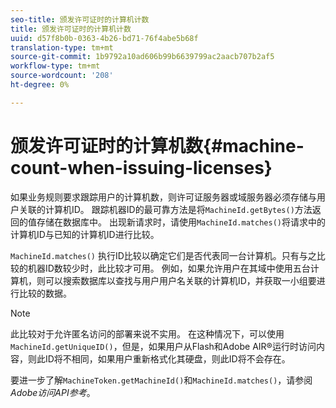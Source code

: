 ```yaml
---
seo-title: 颁发许可证时的计算机计数
title: 颁发许可证时的计算机计数
uuid: d57f8b0b-0363-4b26-bd71-76f4abe5b68f
translation-type: tm+mt
source-git-commit: 1b9792a10ad606b99b6639799ac2aacb707b2af5
workflow-type: tm+mt
source-wordcount: '208'
ht-degree: 0%

---
```



# 颁发许可证时的计算机数{#machine-count-when-issuing-licenses}

如果业务规则要求跟踪用户的计算机数，则许可证服务器或域服务器必须存储与用户关联的计算机ID。 跟踪机器ID的最可靠方法是将`MachineId.getBytes()`方法返回的值存储在数据库中。 出现新请求时，请使用`MachineId.matches()`将请求中的计算机ID与已知的计算机ID进行比较。

`MachineId.matches()` 执行ID比较以确定它们是否代表同一台计算机。只有与之比较的机器ID数较少时，此比较才可用。 例如，如果允许用户在其域中使用五台计算机，则可以搜索数据库以查找与用户用户名关联的计算机ID，并获取一小组要进行比较的数据。

>[!NOTE]
>
>此比较对于允许匿名访问的部署来说不实用。 在这种情况下，可以使用`MachineId.getUniqueID()`，但是，如果用户从Flash和Adobe AIR®运行时访问内容，则此ID将不相同，如果用户重新格式化其硬盘，则此ID将不会存在。

要进一步了解`MachineToken.getMachineId()`和`MachineId.matches()`，请参阅&#x200B;*Adobe访问API参考*。
